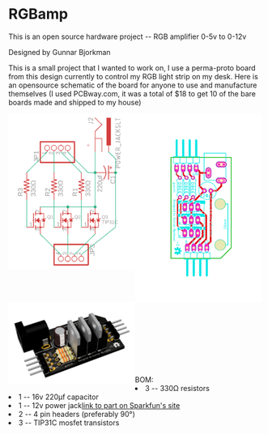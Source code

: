 # RGBamp
This is an open source hardware project -- RGB amplifier 0-5v to 0-12v

Designed by Gunnar Bjorkman

This is a small project that I wanted to work on, I use a perma-proto board from this design currently to control my RGB light strip on my desk. Here is an opensource schematic of the board for anyone to use and manufacture themselves (I used PCBway.com, it was a total of $18 to get 10 of the bare boards made and shipped to my house)

<div style="height:500px">
  <img src="https://raw.githubusercontent.com/Gunnthorian/RGBamp/master/schematic.png" width="250" style="float:left">
  <img src="https://raw.githubusercontent.com/Gunnthorian/RGBamp/master/board.png" width="250" style="float:left">
  <img src="https://raw.githubusercontent.com/Gunnthorian/RGBamp/master/render.png" width="250" style="float:left">
</div>
<br>
<div style="width:500px">
  BOM:
  <li>3 -- 330Ω resistors</li>
  <li>1 -- 16v 220µf capacitor</li>
  <li>1 -- 12v power jack<a href="https://www.sparkfun.com/products/119">link to part on Sparkfun's site</a></li>
  <li>2 -- 4 pin headers (preferably 90°)</li>
  <li>3 -- TIP31C mosfet transistors</li>
  </div>
